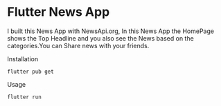 # Flutter News App 

I built this  News App with NewsApi.org, In this News App the HomePage shows the Top Headline and you also see the News based on the categories.You can Share news with your friends.


Installation

    flutter pub get
    
Usage

    flutter run
